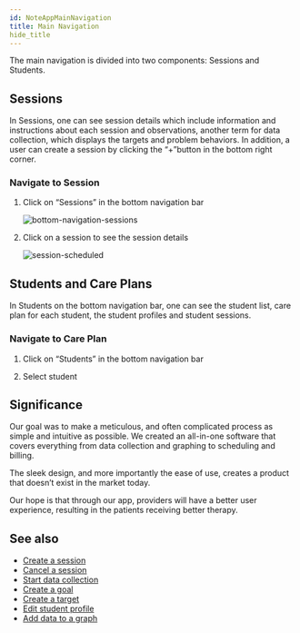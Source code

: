 ```yaml
---
id: NoteAppMainNavigation
title: Main Navigation
hide_title
---
```


The main navigation is divided into two components: Sessions and Students. 

## Sessions 

In Sessions, one can see session details which include information and instructions about each session and observations, another term for data collection, which displays the targets and problem behaviors. In addition, a user can create a session by clicking the “+”button in the bottom right corner. 

### Navigate to Session 

1. Click on “Sessions” in the bottom navigation bar 
   
   ![bottom-navigation-sessions](assets/BottomNavigationSessions.jpg)

2. Click on a session to see the session details 
   
   ![session-scheduled](assets/session-scheduled.jpg)

## Students and Care Plans

In Students on the bottom navigation bar, one can see the student list, care plan for each student, the student profiles and student sessions.  

### Navigate to Care Plan 

1. Click on “Students” in the bottom navigation bar 

1. Select student 

## Significance 

Our goal was to make a meticulous, and often complicated process as simple and intuitive as possible. We created an all-in-one software that covers everything from data collection and graphing to scheduling and billing.

The sleek design, and more importantly the ease of use, creates a product that doesn’t exist in the market today.

Our hope is that through our app, providers will have a better user experience, resulting in the patients receiving better therapy.

## See also
* [Create a session]()
* [Cancel a session]()
* [Start data collection]()
* [Create a goal]()
* [Create a target]()
* [Edit student profile]()
* [Add data to a graph]()
